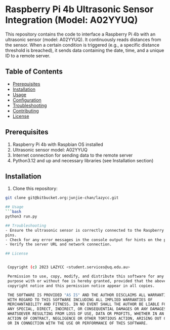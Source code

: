 # Raspberry Pi 4b Ultrasonic Sensor Integration (Model: A02YYUQ)

This repository contains the code to interface a Raspberry Pi 4b with an
ultrasonic sensor (model: A02YYUQ). It continuously reads distances from the
sensor. When a certain condition is triggered (e.g., a specific distance
threshold is breached), it sends data containing the date, time, and a unique
ID to a remote server.

## Table of Contents
- [Prerequisites](#prerequisites)
- [Installation](#installation)
- [Usage](#usage)
- [Configuration](#configuration)
- [Troubleshooting](#troubleshooting)
- [Contributing](#contributing)
- [License](#license)

## Prerequisites

1. Raspberry Pi 4b with Raspbian OS installed
2. Ultrasonic sensor model: A02YYUQ
3. Internet connection for sending data to the remote server
4. Python3.12 and up and necessary libraries (see Installation section)

## Installation

1. Clone this repository:
```bash
git clone git@bitbucket.org:junjie-chan/lazycc.git

## Usage
```bash
python3 run.py

## Troubleshooting
- Ensure the ultrasonic sensor is correctly connected to the Raspberry Pi GPIO
pins.
- Check for any error messages in the console output for hints on the problem.
- Verify the server URL and network connection.

## License


 Copyright (c) 2023 LAZYCC <student.services@uq.edu.au>

 Permission to use, copy, modify, and distribute this software for any
 purpose with or without fee is hereby granted, provided that the above
 copyright notice and this permission notice appear in all copies.

 THE SOFTWARE IS PROVIDED "AS IS" AND THE AUTHOR DISCLAIMS ALL WARRANTIES
 WITH REGARD TO THIS SOFTWARE INCLUDING ALL IMPLIED WARRANTIES OF
 MERCHANTABILITY AND FITNESS. IN NO EVENT SHALL THE AUTHOR BE LIABLE FOR
 ANY SPECIAL, DIRECT, INDIRECT, OR CONSEQUENTIAL DAMAGES OR ANY DAMAGES
 WHATSOEVER RESULTING FROM LOSS OF USE, DATA OR PROFITS, WHETHER IN AN
 ACTION OF CONTRACT, NEGLIGENCE OR OTHER TORTIOUS ACTION, ARISING OUT OF
 OR IN CONNECTION WITH THE USE OR PERFORMANCE OF THIS SOFTWARE.

